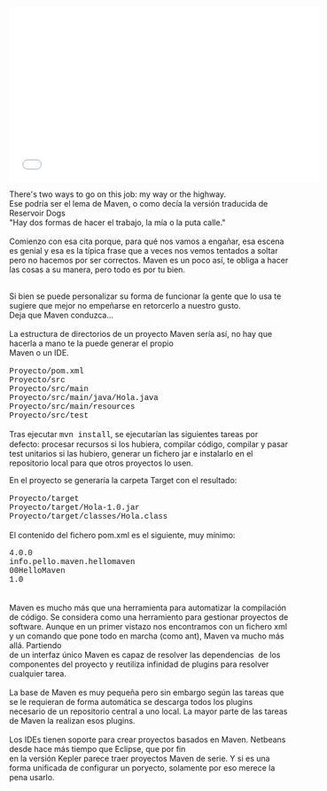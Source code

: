 <p>
<iframe width="560" height="315" src="//www.youtube.com/embed/4W5KhfJHF_4" frameborder="0" allowfullscreen></iframe></p>
<p>
	There&#39;s two ways to go on this job: my way or the highway.<br />
	Ese podr&iacute;a ser el lema de Maven, o como dec&iacute;a la versi&oacute;n traducida de Reservoir Dogs<br />
	&quot;Hay dos formas de hacer el trabajo, la m&iacute;a o la puta calle.&quot;<br />
	<br />
	Comienzo con esa cita porque, para qu&eacute; nos vamos a enga&ntilde;ar, esa escena es genial y esa es la t&iacute;pica frase que a veces nos vemos tentados a soltar pero no hacemos por ser correctos. Maven es un poco as&iacute;, te obliga a hacer las cosas a su manera, pero todo es por tu bien.</p>
<p>
	<br />
	Si bien se puede personalizar su forma de funcionar la gente que lo usa te sugiere que mejor no empe&ntilde;arse en retorcerlo a nuestro gusto.<br />
	Deja que Maven conduzca...<br />
	<br />
	La estructura de directorios de un proyecto Maven ser&iacute;a as&iacute;, no hay que hacerla a mano te la puede generar el propio<br />
	Maven o un IDE.<br />
	<br />
	<span style="font-family:courier new,courier,monospace;">Proyecto/pom.xml<br />
	Proyecto/src<br />
	Proyecto/src/main<br />
	Proyecto/src/main/java/Hola.java<br />
	Proyecto/src/main/resources<br />
	Proyecto/src/test</span><br />
	<br />
	Tras ejecutar <span style="font-family:courier new,courier,monospace;">mvn install</span>, se ejecutar&iacute;an las siguientes tareas por defecto: procesar recursos si los hubiera, compilar c&oacute;digo, compilar y pasar test unitarios si las hubiero, generar un fichero jar e instalarlo en el repositorio local para que otros proyectos lo usen.</p>
<p>
	En el proyecto se generar&iacute;a la carpeta Target con el resultado:<br />
	<br />
	<span style="font-family:courier new,courier,monospace;">Proyecto/target<br />
	Proyecto/target/Hola-1.0.jar<br />
	Proyecto/target/classes/Hola.class</span><br />
	<br />
	El contenido del fichero pom.xml es el siguiente, muy m&iacute;nimo:<br />
	<span style="font-family:courier new,courier,monospace;"><project><br />
	<modelversion>4.0.0</modelversion><br />
	<groupid>info.pello.maven.hellomaven</groupid><br />
	<artifactid>00HelloMaven</artifactid><br />
	<version>1.0</version><br />
	</project></span><br />
	<br />
	Maven es mucho m&aacute;s que una herramienta para automatizar la compilaci&oacute;n de c&oacute;digo. Se considera como una herramiento para gestionar proyectos de software. Aunque en un primer vistazo nos encontramos con un fichero xml y un comando que pone todo en marcha (como ant), Maven va mucho m&aacute;s all&aacute;. Partiendo<br />
	de un interfaz &uacute;nico Maven es capaz de resolver las dependencias&nbsp; de los componentes del proyecto y reutiliza infinidad de plugins para resolver cualquier tarea.<br />
	<br />
	La base de Maven es muy peque&ntilde;a pero sin embargo seg&uacute;n las tareas que se le requieran de forma autom&aacute;tica se descarga todos los plugins necesario de un repositorio central a uno local. La mayor parte de las tareas de Maven la realizan esos plugins.<br />
	<br />
	Los IDEs tienen soporte para crear proyectos basados en Maven. Netbeans desde hace m&aacute;s tiempo que Eclipse, que por fin<br />
	en la versi&oacute;n Kepler parece traer proyectos Maven de serie. Y si es una forma unificada de configurar un poryecto, solamente por eso merece la pena usarlo.</p>

